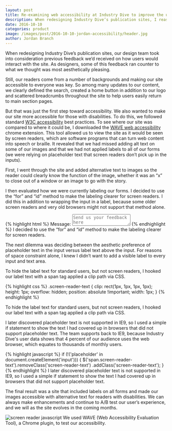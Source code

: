 ```yaml
---
layout: post 
title: Re-examining web accessibility at Industry Dive to improve the user's experience
description: When redesigning Industry Dive’s publication sites, I reassessed our use of accessibility best practices.
date: 2016-10-10
categories: product
image: /images/post/2016-10-10-jordan-accessibility/header.jpg
author: Jordan Branch 
---
```


When redesigning Industry Dive’s publication sites, our design team took into consideration previous feedback we’d received on how users would interact with the site. As designers, some of this feedback ran counter to what we thought was most aesthetically pleasing.

Still, our readers come from a number of backgrounds and making our site accessible to everyone was key. So among many updates to our content, we clearly defined the search, created a home button in addition to our logo and scattered breadcrumbs throughout the site to help users easily return to main section pages.

But that was just the first step toward accessibility. We also wanted to make our site more accessible for those with disabilities. To do this, we followed standard [W3C accessibility](https://www.w3.org/standards/webdesign/accessibility) best practices. To see where our site was compared to where it could be, I downloaded the [WAVE web accessibility](http://wave.webaim.org/) chrome extension. This tool allowed us to view the site as it would be seen by screen readers, which are software programs that can turn web content into speech or braille. It revealed that we had missed adding alt text on some of our images and that we had not applied labels to all of our forms (we were relying on placeholder text that screen readers don’t pick up in the inputs).

First, I went through the site and added alternative text to images so the reader could clearly know the function of the image, whether it was an “x” to close out of a window or an image to go with the story.

I then evaluated how we were currently labeling our forms. I decided to use the “for” and “id” method to make the labeling clearer for screen readers. I did this in addition to wrapping the input in a label, because some older screen readers and very old browsers might not support that method alone.

{% highlight html %}
<label for="feedback">
	<span class="screen-reader-text">Message:</span>
	<textarea id="feedback" name="feedback" 
	placeholder="Send us your feedback here" required></textarea>
</label>
{% endhighlight %}
<span class="code caption">I decided to use the “for” and “id” method to make the labeling clearer for screen readers.</span>

The next dilemma was deciding between the aesthetic preference of placeholder text in the input versus label text above the input. For reasons of space constraint alone, I knew I didn’t want to add a visible label to every input and text area.

To hide the label text for standard users, but not screen readers, I hooked our label text with a span tag applied a clip path via CSS.

{% highlight css %}
.screen-reader-text {
	clip: rect(1px, 1px, 1px, 1px);
	height: 1px;
	overflow: hidden;
	position: absolute !important;
	width: 1px;
}
{% endhighlight %}

<span class="code caption">To hide the label text for standard users, but not screen readers, I hooked our label text with a span tag applied a clip path via CSS.</span>

I later discovered placeholder text is not supported in IE9, so I used a simple if statement to show the text I had covered up in browsers that did not support placeholder text. The team supports back to IE9, because Industry Dive's user data shows that 4 percent of our audience uses the web browser, which equates to thousands of monthly users.

{% highlight javascript %}
if (!('placeholder' in document.createElement('input'))) {
	$('span.screen-reader-text').removeClass('screen-reader-text')
	.addClass('screen-reader-text');
}
{% endhighlight %}
<span class="code caption">I later discovered placeholder text is not supported in IE9, so I used a simple if statement to show the text I had covered up in browsers that did not support placeholder text.</span>

The final result was a site that included labels on all forms and made our images accessible with alternative text for readers with disabilities. We can always make enhancements and continue to A/B test our user’s experience, and we will as the site evolves in the coming months.


<p class="centered">
	<img src="{{ site.url }}/images/post/2016-10-10-jordan-accessibility/accessibility-test.jpg" alt="screen reader javascript" /> 
	<span class="caption">We used WAVE (Web Accessibility Evaluation Tool), a Chrome plugin, to test our accessibility.</span>
</p>
